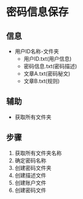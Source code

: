 # 密码信息保存

## 信息

* 用户ID名称-文件夹
    * 用户ID.txt(用户信息)
    * 密码信息.txt(密码描述)
    * 文章A.txt(密码秘文)
    * 文章B.txt(规则)

## 辅助

* 获取所有文件夹

## 步骤

1. 获取所有文件夹名称
2. 确定密码名称
3. 创建密码文件夹
4. 创建描述文件
5. 创建账户文件
6. 创建密码文件


